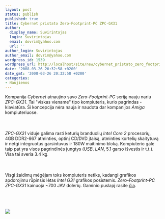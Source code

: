 ```yaml
---
layout: post
status: publish
published: true
title: Cybernet pristato Zero-Footprint-PC ZPC-GX31
author:
  display_name: Suvirintojas
  login: Suvirintojas
  email: dovrim@yahoo.com
  url: ''
author_login: Suvirintojas
author_email: dovrim@yahoo.com
wordpress_id: 1539
wordpress_url: http://localhost/site/new/cybernet_pristato_zero_footprint_pc_zpc_gx31/
date: '2008-03-26 20:32:58 +0200'
date_gmt: '2008-03-26 20:32:58 +0200'
categories:
- Naujienos
---
```

<p>Kompanija <i>Cybernet</i> atnaujino savo <i>Zero-Footprint-PC</i> seriją nauju nariu <i>ZPC-GX31</i>. Tai &quot;viskas viename&quot; tipo kompiuteris, kurio pagrindas - klaviatūra. Ši koncepcija nėra nauja ir naudota dar kompanijos <i>Amiga</i> kompiuteriuose.<br />
<br><br />
<br><i>ZPC-GX31</i> viduje galima rasti keturių branduolių <i>Intel Core 2</i> procesorių, 4GB DDR2-667 atminties, optinį CD/DVD įtaisą, atminties kortelių skaitytuvą ir netgi integruotus garsintuvus ir 180W maitinimo bloką. Kompiuterio gale taip pat yra visos pagrindinės jungtys (<i>USB</i>, <i>LAN</i>, 5.1 garso išvestis ir t.t.). Visa tai sveria 3.4 kg.<br />
<br><br />
<br>Visgi žaidimų mėgėjam toks kompiuteris netiks, kadangi grafikos apdorojimu rūpinsis lėtas <i>Intel G31</i> grafikos posistemis. <i>Zero-Footprint-PC ZPC-GX31</i> kainuoja ~700 JAV dolerių. Gaminio puslapį rasite <a class="ns" href="http://www.cybernetman.com/Default.cfm?DocID=9000">čia</a>.<br />
<br><br />
<br><br><img src=" http://img231.imageshack.us/img231/957/cybernetallinonepc01bx3.jpg"><br></p>
